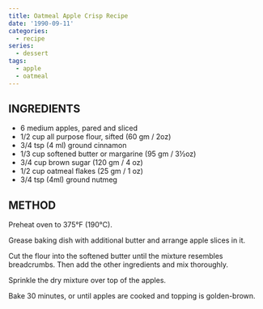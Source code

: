 ```yaml
---
title: Oatmeal Apple Crisp Recipe
date: '1990-09-11'
categories:
  - recipe
series:
  - dessert
tags:
  - apple
  - oatmeal
---
```


## INGREDIENTS

* 6 medium apples, pared and sliced
* 1/2 cup all purpose flour, sifted (60 gm / 2oz)
* 3/4 tsp (4 ml) ground cinnamon
* 1/3 cup softened butter or margarine (95 gm / 3½oz)
* 3/4 cup brown sugar (120 gm / 4 oz)
* 1/2 cup oatmeal flakes (25 gm / 1 oz)
* 3/4 tsp (4ml) ground nutmeg

## METHOD

Preheat oven to 375°F (190°C).

Grease baking dish with additional butter and arrange apple slices in it.

Cut the flour into the softened butter until the mixture resembles breadcrumbs.
Then add the other ingredients and mix thoroughly.

Sprinkle the dry mixture over top of the apples.

Bake 30 minutes, or until apples are cooked and topping is golden-brown.
